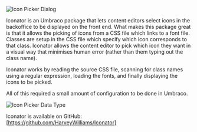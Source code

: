 ![Icon Picker Dialog](/media/projects/umbraco-iconator/IconPickerDialog.png)

Iconator is an Umbraco package that lets content editors select icons in the backoffice to be displayed on the front end. What makes this package great is that it allows the picking of icons from a CSS file which links to a font file. Classes are setup in the CSS file which specify which icon corresponds to that class. Iconator allows the content editor to pick which icon they want in a visual way that minimises human error (rather than them typing out the class name).

Iconator works by reading the source CSS file, scanning for class names using a regular expression, loading the fonts, and finally displaying the icons to be picked.

All of this required a small amount of configuration to be done in Umbraco.

![Icon Picker Data Type](/media/projects/umbraco-iconator/IconPickerDataType.png)

Iconator is available on GitHub: <a href="https://github.com/HarveyWilliams/Iconator">[https://github.com/HarveyWilliams/Iconator]
